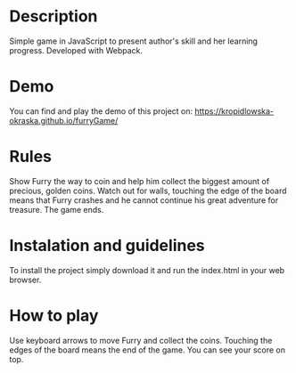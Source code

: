 # Description

Simple game in JavaScript to  present author's skill and her learning progress. Developed with Webpack.

# Demo

You can find and play the demo of this project on: https://kropidlowska-okraska.github.io/furryGame/

# Rules 
Show Furry the way to coin and help him collect the biggest amount of precious, golden coins. Watch out for walls, touching the edge of the board means that Furry crashes and he cannot continue his great adventure for treasure. The game ends.

# Instalation and guidelines

To install the project simply download it and run the index.html in your web browser.

# How to play

Use keyboard arrows to move Furry and collect the coins. Touching the edges of the board means the end of the game. You can see your score on top.